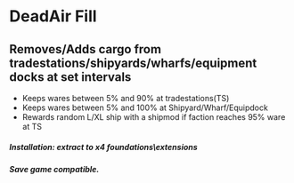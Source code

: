 # DeadAir Fill

## Removes/Adds cargo from tradestations/shipyards/wharfs/equipment docks at set intervals
- Keeps wares between 5% and 90% at tradestations(TS)
- Keeps wares between 5% and 100% at Shipyard/Wharf/Equipdock
- Rewards random L/XL ship with a shipmod if faction reaches 95% ware at TS

##### Installation: extract to x4 foundations\extensions

##### Save game compatible.
